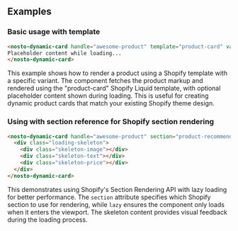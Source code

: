 ## Examples

### Basic usage with template

```html
<nosto-dynamic-card handle="awesome-product" template="product-card" variant-id="123456">
Placeholder content while loading...
</nosto-dynamic-card>
```

This example shows how to render a product using a Shopify template with a specific variant. The component fetches the product markup and rendered using the "product-card" Shopify Liquid template, with optional placeholder content shown during loading. This is useful for creating dynamic product cards that match your existing Shopify theme design.

### Using with section reference for Shopify section rendering

```html
<nosto-dynamic-card handle="awesome-product" section="product-recommendation-card" lazy>
  <div class="loading-skeleton">
    <div class="skeleton-image"></div>
    <div class="skeleton-text"></div>
    <div class="skeleton-price"></div>
  </div>
</nosto-dynamic-card>
```

This demonstrates using Shopify's Section Rendering API with lazy loading for better performance. The `section` attribute specifies which Shopify section to use for rendering, while `lazy` ensures the component only loads when it enters the viewport. The skeleton content provides visual feedback during the loading process.